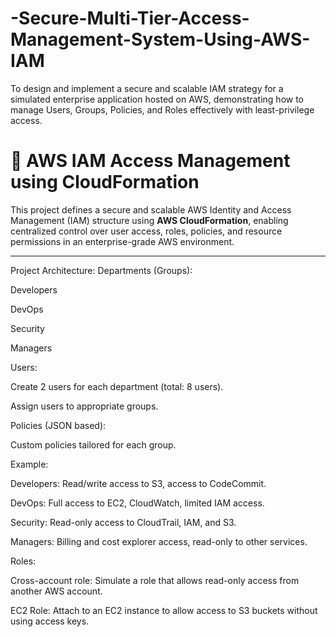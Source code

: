 # -Secure-Multi-Tier-Access-Management-System-Using-AWS-IAM
To design and implement a secure and scalable IAM strategy for a simulated enterprise application hosted on AWS, demonstrating how to manage Users, Groups, Policies, and Roles effectively with least-privilege access.

# 🚀 AWS IAM Access Management using CloudFormation

This project defines a secure and scalable AWS Identity and Access Management (IAM) structure using **AWS CloudFormation**, enabling centralized control over user access, roles, policies, and resource permissions in an enterprise-grade AWS environment.

---

Project Architecture:
Departments (Groups):

Developers

DevOps

Security

Managers

Users:

Create 2 users for each department (total: 8 users).

Assign users to appropriate groups.

Policies (JSON based):

Custom policies tailored for each group.

Example:

Developers: Read/write access to S3, access to CodeCommit.

DevOps: Full access to EC2, CloudWatch, limited IAM access.

Security: Read-only access to CloudTrail, IAM, and S3.

Managers: Billing and cost explorer access, read-only to other services.

Roles:

Cross-account role: Simulate a role that allows read-only access from another AWS account.

EC2 Role: Attach to an EC2 instance to allow access to S3 buckets without using access keys.


